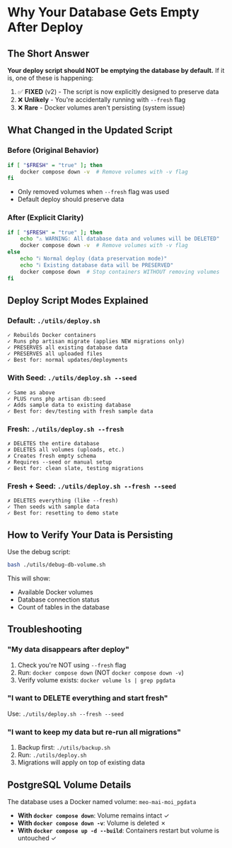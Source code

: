 # Why Your Database Gets Empty After Deploy

## The Short Answer

**Your deploy script should NOT be emptying the database by default.** If it is, one of these is happening:

1. ✅ **FIXED** (v2) - The script is now explicitly designed to preserve data
2. ❌ **Unlikely** - You're accidentally running with `--fresh` flag
3. ❌ **Rare** - Docker volumes aren't persisting (system issue)

## What Changed in the Updated Script

### Before (Original Behavior)
```bash
if [ "$FRESH" = "true" ]; then
    docker compose down -v  # Remove volumes with -v flag
fi
```
- Only removed volumes when `--fresh` flag was used
- Default deploy should preserve data

### After (Explicit Clarity)
```bash
if [ "$FRESH" = "true" ]; then
    echo "⚠️ WARNING: All database data and volumes will be DELETED"
    docker compose down -v  # Remove volumes with -v flag
else
    echo "ℹ️ Normal deploy (data preservation mode)"
    echo "ℹ️ Existing database data will be PRESERVED"
    docker compose down  # Stop containers WITHOUT removing volumes
fi
```

## Deploy Script Modes Explained

### Default: `./utils/deploy.sh`
```
✓ Rebuilds Docker containers
✓ Runs php artisan migrate (applies NEW migrations only)
✓ PRESERVES all existing database data
✓ PRESERVES all uploaded files
✓ Best for: normal updates/deployments
```

### With Seed: `./utils/deploy.sh --seed`
```
✓ Same as above
✓ PLUS runs php artisan db:seed
✓ Adds sample data to existing database
✓ Best for: dev/testing with fresh sample data
```

### Fresh: `./utils/deploy.sh --fresh`
```
✗ DELETES the entire database
✗ DELETES all volumes (uploads, etc.)
✗ Creates fresh empty schema
✗ Requires --seed or manual setup
✓ Best for: clean slate, testing migrations
```

### Fresh + Seed: `./utils/deploy.sh --fresh --seed`
```
✗ DELETES everything (like --fresh)
✓ Then seeds with sample data
✓ Best for: resetting to demo state
```

## How to Verify Your Data is Persisting

Use the debug script:
```bash
bash ./utils/debug-db-volume.sh
```

This will show:
- Available Docker volumes
- Database connection status
- Count of tables in the database

## Troubleshooting

### "My data disappears after deploy"
1. Check you're NOT using `--fresh` flag
2. Run: `docker compose down` (NOT `docker compose down -v`)
3. Verify volume exists: `docker volume ls | grep pgdata`

### "I want to DELETE everything and start fresh"
Use: `./utils/deploy.sh --fresh --seed`

### "I want to keep my data but re-run all migrations"
1. Backup first: `./utils/backup.sh`
2. Run: `./utils/deploy.sh`
3. Migrations will apply on top of existing data

## PostgreSQL Volume Details

The database uses a Docker named volume: `meo-mai-moi_pgdata`

- **With `docker compose down`**: Volume remains intact ✓
- **With `docker compose down -v`**: Volume is deleted ✗
- **With `docker compose up -d --build`**: Containers restart but volume is untouched ✓

